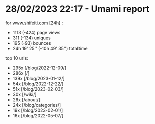 # 28/02/2023 22:17 - Umami report
for www.shifeiti.com [24h] :

 - 1113 (-424) page views
 - 311 (-134) uniques
 - 195 (-93) bounces
 - 24h 19' 25'' (-10h 49' 35'') totaltime


top 10 urls:
 - 295x [/blog/2022-12-09/]
 - 286x [/]
 - 139x [/blog/2023-01-12/]
 - 54x [/blog/2022-12-22/]
 - 51x [/blog/2023-02-03/]
 - 30x [/wiki/]
 - 26x [/about/]
 - 24x [/blog/categories/]
 - 19x [/blog/2023-02-01/]
 - 16x [/blog/2022-05-07/]


